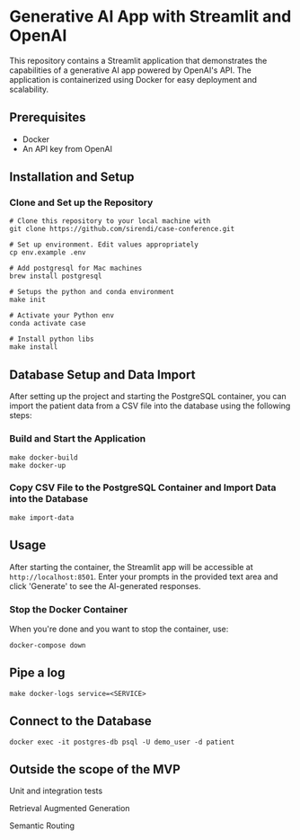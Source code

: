 # Generative AI App with Streamlit and OpenAI

This repository contains a Streamlit application that demonstrates the capabilities of a generative AI app powered by OpenAI's API. The application is containerized using Docker for easy deployment and scalability.

## Prerequisites

- Docker
- An API key from OpenAI

## Installation and Setup

### Clone and Set up the Repository

```shell
# Clone this repository to your local machine with
git clone https://github.com/sirendi/case-conference.git

# Set up environment. Edit values appropriately
cp env.example .env

# Add postgresql for Mac machines
brew install postgresql

# Setups the python and conda environment
make init

# Activate your Python env
conda activate case

# Install python libs
make install
```

## Database Setup and Data Import

After setting up the project and starting the PostgreSQL container, you can import the patient data from a CSV file into the database using the following steps:

### Build and Start the Application

```shell
make docker-build
make docker-up
```

### Copy CSV File to the PostgreSQL Container and Import Data into the Database

```shell
make import-data
```

## Usage

After starting the container, the Streamlit app will be accessible at `http://localhost:8501`. Enter your prompts in the provided text area and click 'Generate' to see the AI-generated responses.

### Stop the Docker Container

When you're done and you want to stop the container, use:

```shell
docker-compose down
```

## Pipe a log

```shell
make docker-logs service=<SERVICE>
```

## Connect to the Database

```shell
docker exec -it postgres-db psql -U demo_user -d patient
```

## Outside the scope of the MVP

Unit and integration tests

Retrieval Augmented Generation

Semantic Routing
